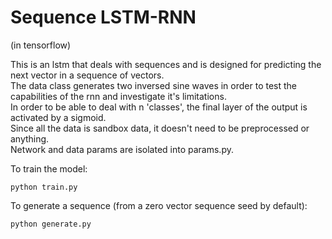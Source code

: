 # Sequence LSTM-RNN
(in tensorflow)

This is an lstm that deals with sequences and is designed for predicting the next vector in a sequence of vectors.  
The data class generates two inversed sine waves in order to test the capabilities of the rnn and investigate it's limitations.  
In order to be able to deal with n 'classes', the final layer of the output is activated by a sigmoid.  
Since all the data is sandbox data, it doesn't need to be preprocessed or anything.  
Network and data params are isolated into params.py.

To train the model:

	python train.py
	
To generate a sequence (from a zero vector sequence seed by default):

	python generate.py

